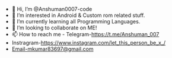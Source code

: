 - 👋 Hi, I’m @Anshuman0007-code
- 👀 I’m interested in Android & Custom rom related stuff.
- 🌱 I’m currently learning all Programming Languages.
- 💞️ I’m looking to collaborate on ME!
- 📫 How to reach me - Telegram-https://t.me/Anshuman_007 
- Instragram-https://www.instagram.com/let_this_person_be_x_/
- Email-mkumar83697@gmail.com
<!---
Anshuman0007-code/Anshuman0007-code is a ✨ special ✨ repository because its `README.md` (this file) appears on your GitHub profile.
You can click the Preview link to take a look at your changes.
--->
